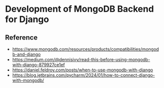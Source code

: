# Development of MongoDB Backend for Django

## Reference

- https://www.mongodb.com/resources/products/compatibilities/mongodb-and-django
- https://medium.com/@dennisivy/read-this-before-using-mongodb-with-django-879927ce1ef
- https://daniel.feldroy.com/posts/when-to-use-mongodb-with-django
- https://blog.jetbrains.com/pycharm/2024/01/how-to-connect-django-with-mongodb/
